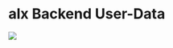 # alx Backend User-Data

![](https://i.pinimg.com/474x/1e/db/74/1edb74d258c42e5e29fae76759b7afe3.jpg)
